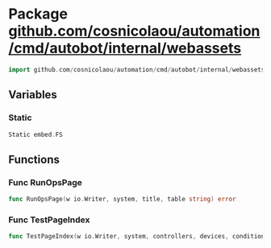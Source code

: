 # Package [github.com/cosnicolaou/automation/cmd/autobot/internal/webassets](https://pkg.go.dev/github.com/cosnicolaou/automation/cmd/autobot/internal/webassets?tab=doc)

```go
import github.com/cosnicolaou/automation/cmd/autobot/internal/webassets
```


## Variables
### Static
```go
Static embed.FS

```



## Functions
### Func RunOpsPage
```go
func RunOpsPage(w io.Writer, system, title, table string) error
```

### Func TestPageIndex
```go
func TestPageIndex(w io.Writer, system, controllers, devices, conditions string) error
```




